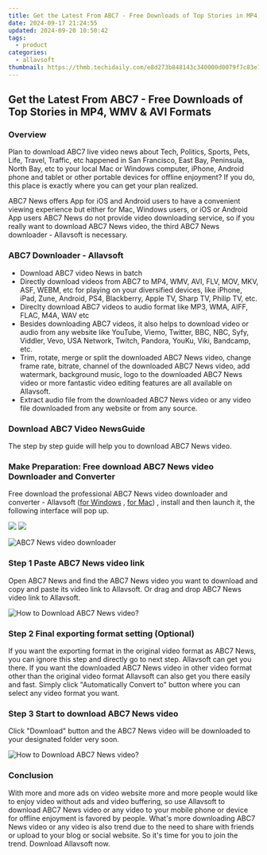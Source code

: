 ```yaml
---
title: Get the Latest From ABC7 - Free Downloads of Top Stories in MP4, WMV & AVI Formats
date: 2024-09-17 21:24:55
updated: 2024-09-20 10:50:42
tags:
  - product
categories:
  - allavsoft
thumbnail: https://thmb.techidaily.com/e8d273b848143c340000d0079f7c83e7faa1151d78bf679fca424eb3bb1ead67.jpg
---
```


## Get the Latest From ABC7 - Free Downloads of Top Stories in MP4, WMV & AVI Formats

### Overview

Plan to download ABC7 live video news about Tech, Politics, Sports, Pets, Life, Travel, Traffic, etc happened in San Francisco, East Bay, Peninsula, North Bay, etc to your local Mac or Windows computer, iPhone, Android phone and tablet or other portable devices for offline enjoyment? If you do, this place is exactly where you can get your plan realized.

ABC7 News offers App for iOS and Android users to have a convenient viewing experience but either for Mac, Windows users, or iOS or Android App users ABC7 News do not provide video downloading service, so if you really want to download ABC7 News video, the third ABC7 News downloader - Allavsoft is necessary.

### ABC7 Downloader - Allavsoft

* Download ABC7 video News in batch
* Directly download videos from ABC7 to MP4, WMV, AVI, FLV, MOV, MKV, ASF, WEBM, etc for playing on your diversified devices, like iPhone, iPad, Zune, Android, PS4, Blackberry, Apple TV, Sharp TV, Philip TV, etc.
* Direclty download ABC7 videos to audio format like MP3, WMA, AIFF, FLAC, M4A, WAV etc
* Besides downloading ABC7 videos, it also helps to download video or audio from any website like YouTube, Viemo, Twitter, BBC, NBC, Syfy, Viddler, Vevo, USA Network, Twitch, Pandora, YouKu, Viki, Bandcamp, etc.
* Trim, rotate, merge or split the downloaded ABC7 News video, change frame rate, bitrate, channel of the downloaded ABC7 News video, add watermark, background music, logo to the downloaded ABC7 News video or more fantastic video editing features are all available on Allavsoft.
* Extract audio file from the downloaded ABC7 News video or any video file downloaded from any website or from any source.

### Download ABC7 Video NewsGuide

The step by step guide will help you to download ABC7 News video.

### Make Preparation: Free download ABC7 News video Downloader and Converter

Free download the professional ABC7 News video downloader and converter - Allavsoft ([for Windows](https://tools.techidaily.com/allavsoft/products/) , [for Mac](https://tools.techidaily.com/allavsoft/products/)) , install and then launch it, the following interface will pop up.

[![](https://www.allavsoft.com/how-to/../images/how-to/free-download-win.jpg)](https://tools.techidaily.com/allavsoft/products/) [![](https://www.allavsoft.com/how-to/../images/how-to/free-download-mac.jpg)](https://tools.techidaily.com/allavsoft/products/)

![ABC7 News video downloader](https://www.allavsoft.com/how-to/../images/allavsoft/screen-shot-600.jpg)

### Step 1 Paste ABC7 News video link

Open ABC7 News and find the ABC7 News video you want to download and copy and paste its video link to Allavsoft. Or drag and drop ABC7 News video link to Allavsoft.

![How to Download ABC7 News video?](https://www.allavsoft.com/how-to/../images/how-to/download-rtmp-video/download-rtmp-video.jpg)

### Step 2 Final exporting format setting (Optional)

If you want the exporting format in the original video format as ABC7 News, you can ignore this step and directly go to next step. Allavsoft can get you there. If you want the downloaded ABC7 News video in other video format other than the original video format Allavsoft can also get you there easily and fast. Simply click "Automatically Convert to" button where you can select any video format you want.

### Step 3 Start to download ABC7 News video

Click "Download" button and the ABC7 News video will be downloaded to your designated folder very soon.

![How to Download ABC7 News video?](https://www.allavsoft.com/how-to/../images/how-to/abc7-news-downloader/download-acb7-videos.png)

### Conclusion

With more and more ads on video website more and more people would like to enjoy video without ads and video buffering, so use Allavsoft to download ABC7 News video or any video to your mobile phone or device for offline enjoyment is favored by people. What's more downloading ABC7 News video or any video is also trend due to the need to share with friends or upload to your blog or social website. So it's time for you to join the trend. Download Allavsoft now.

<ins class="adsbygoogle"
     style="display:block"
     data-ad-format="autorelaxed"
     data-ad-client="ca-pub-7571918770474297"
     data-ad-slot="1223367746"></ins>



<ins class="adsbygoogle"
     style="display:block"
     data-ad-client="ca-pub-7571918770474297"
     data-ad-slot="8358498916"
     data-ad-format="auto"
     data-full-width-responsive="true"></ins>
